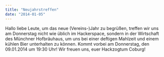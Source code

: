 ```yaml
---
title: "Neujahrstreffen"
date: "2014-01-05"
---
```


Hallo liebe Leute, um das neue (Vereins-)Jahr zu begrüßen, treffen wir uns am Donnerstag nicht wie üblich im Hackerspace, sondern in der Wirtschaft des Münchner Hofbräuhaus, um uns bei einer deftigen Mahlzeit und einem kühlen Bier unterhalten zu können. Kommt vorbei am Donnerstag, den 09.01.2014 um 19:30 Uhr! Wir freuen uns, euer Hackzogtum Coburg!

